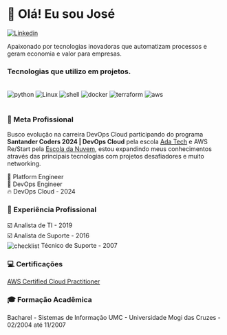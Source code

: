 # 👋 Olá! Eu sou José

[![Linkedin](https://img.shields.io/badge/LinkedIn-0077B5?style=for-the-badge&logo=linkedin&logoColor=white)](https://www.linkedin.com/in/jcendrette/)

Apaixonado por tecnologias inovadoras que automatizam processos e geram economia e valor para empresas.

### Tecnologias que utilizo em projetos.
<div style="display:inline_block"><br/>
    <img align="center" alt="python" src="https://img.shields.io/badge/python-3670A0?style=for-the-badge&logo=python&logoColor=ffdd54"/>
    <img align="center" alt="Linux" src="https://img.shields.io/badge/Linux-000?style=for-the-badge&logo=linux&logoColor=FCC624"/>
    <img align="center" alt="shell" src="https://img.shields.io/badge/shell_script-%23121011.svg?style=for-the-badge&logo=gnu-bash&logoColor=white"/>
    <img align="center" alt="docker" src="https://img.shields.io/badge/docker-%230db7ed.svg?style=for-the-badge&logo=docker&logoColor=white"/>
    <img align="center" alt="terraform" src="https://img.shields.io/badge/terraform-%235835CC.svg?style=for-the-badge&logo=terraform&logoColor=white"/>
    <img align="center" alt="aws" src="https://img.shields.io/badge/AWS-%23FF9900.svg?style=for-the-badge&logo=amazon-aws&logoColor=white"/>
</div><br/>

### 🚀 Meta Profissional
Busco evolução na carreira DevOps Cloud participando do programa **Santander Coders 2024 | DevOps Cloud** pela escola [Ada Tech](https://www.linkedin.com/school/adatechbr/posts/?feedView=all) e AWS Re/Start pela [Escola da Nuvem](https://www.linkedin.com/school/escola-da-nuvem/posts/?feedView=all), estou expandindo meus conhecimentos através das principais tecnologias com projetos desafiadores e muito networking.

🚀 Platform Engineer <br>
🎯 DevOps Engineer <br>
🔥 DevOps Cloud - 2024<br>

### 💼 Experiência Profissional
☑️ Analista de TI - 2019<br>
☑️ Analista de Suporte - 2016<br>
<img align="center" alt="checklist" src="https://img.icons8.com/?size=18&id=63675&format=png"/> Técnico de Suporte - 2007

### 💻 Certificações
[AWS Certified Cloud Practitioner](https://images.credly.com/size/680x680/images/00634f82-b07f-4bbd-a6bb-53de397fc3a6/image.png)

### 🎓 Formação Acadêmica
Bacharel - Sistemas de Informação 
UMC - Universidade Mogi das Cruzes - 02/2004 até 11/2007



